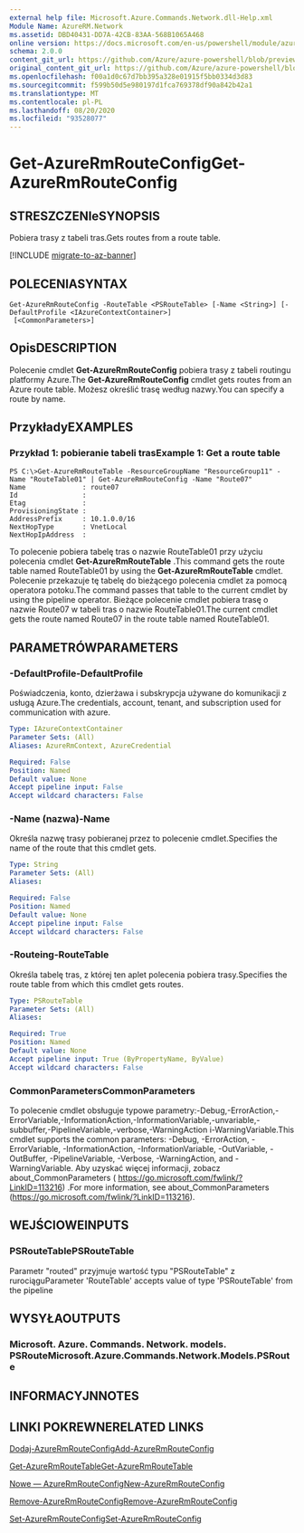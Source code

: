 ```yaml
---
external help file: Microsoft.Azure.Commands.Network.dll-Help.xml
Module Name: AzureRM.Network
ms.assetid: DBD40431-DD7A-42CB-83AA-568B1065A468
online version: https://docs.microsoft.com/en-us/powershell/module/azurerm.network/get-azurermrouteconfig
schema: 2.0.0
content_git_url: https://github.com/Azure/azure-powershell/blob/preview/src/ResourceManager/Network/Commands.Network/help/Get-AzureRmRouteConfig.md
original_content_git_url: https://github.com/Azure/azure-powershell/blob/preview/src/ResourceManager/Network/Commands.Network/help/Get-AzureRmRouteConfig.md
ms.openlocfilehash: f00a1d0c67d7bb395a328e01915f5bb0334d3d83
ms.sourcegitcommit: f599b50d5e980197d1fca769378df90a842b42a1
ms.translationtype: MT
ms.contentlocale: pl-PL
ms.lasthandoff: 08/20/2020
ms.locfileid: "93528077"
---
```

# <span data-ttu-id="420ad-101">Get-AzureRmRouteConfig</span><span class="sxs-lookup"><span data-stu-id="420ad-101">Get-AzureRmRouteConfig</span></span>

## <span data-ttu-id="420ad-102">STRESZCZENIe</span><span class="sxs-lookup"><span data-stu-id="420ad-102">SYNOPSIS</span></span>
<span data-ttu-id="420ad-103">Pobiera trasy z tabeli tras.</span><span class="sxs-lookup"><span data-stu-id="420ad-103">Gets routes from a route table.</span></span>

[!INCLUDE [migrate-to-az-banner](../../includes/migrate-to-az-banner.md)]

## <span data-ttu-id="420ad-104">POLECENIA</span><span class="sxs-lookup"><span data-stu-id="420ad-104">SYNTAX</span></span>

```
Get-AzureRmRouteConfig -RouteTable <PSRouteTable> [-Name <String>] [-DefaultProfile <IAzureContextContainer>]
 [<CommonParameters>]
```

## <span data-ttu-id="420ad-105">Opis</span><span class="sxs-lookup"><span data-stu-id="420ad-105">DESCRIPTION</span></span>
<span data-ttu-id="420ad-106">Polecenie cmdlet **Get-AzureRmRouteConfig** pobiera trasy z tabeli routingu platformy Azure.</span><span class="sxs-lookup"><span data-stu-id="420ad-106">The **Get-AzureRmRouteConfig** cmdlet gets routes from an Azure route table.</span></span>
<span data-ttu-id="420ad-107">Możesz określić trasę według nazwy.</span><span class="sxs-lookup"><span data-stu-id="420ad-107">You can specify a route by name.</span></span>

## <span data-ttu-id="420ad-108">Przykłady</span><span class="sxs-lookup"><span data-stu-id="420ad-108">EXAMPLES</span></span>

### <span data-ttu-id="420ad-109">Przykład 1: pobieranie tabeli tras</span><span class="sxs-lookup"><span data-stu-id="420ad-109">Example 1: Get a route table</span></span>
```
PS C:\>Get-AzureRmRouteTable -ResourceGroupName "ResourceGroup11" -Name "RouteTable01" | Get-AzureRmRouteConfig -Name "Route07"
Name              : route07
Id                : 
Etag              : 
ProvisioningState : 
AddressPrefix     : 10.1.0.0/16
NextHopType       : VnetLocal
NextHopIpAddress  :
```

<span data-ttu-id="420ad-110">To polecenie pobiera tabelę tras o nazwie RouteTable01 przy użyciu polecenia cmdlet **Get-AzureRmRouteTable** .</span><span class="sxs-lookup"><span data-stu-id="420ad-110">This command gets the route table named RouteTable01 by using the **Get-AzureRmRouteTable** cmdlet.</span></span>
<span data-ttu-id="420ad-111">Polecenie przekazuje tę tabelę do bieżącego polecenia cmdlet za pomocą operatora potoku.</span><span class="sxs-lookup"><span data-stu-id="420ad-111">The command passes that table to the current cmdlet by using the pipeline operator.</span></span>
<span data-ttu-id="420ad-112">Bieżące polecenie cmdlet pobiera trasę o nazwie Route07 w tabeli tras o nazwie RouteTable01.</span><span class="sxs-lookup"><span data-stu-id="420ad-112">The current cmdlet gets the route named Route07 in the route table named RouteTable01.</span></span>

## <span data-ttu-id="420ad-113">PARAMETRÓW</span><span class="sxs-lookup"><span data-stu-id="420ad-113">PARAMETERS</span></span>

### <span data-ttu-id="420ad-114">-DefaultProfile</span><span class="sxs-lookup"><span data-stu-id="420ad-114">-DefaultProfile</span></span>
<span data-ttu-id="420ad-115">Poświadczenia, konto, dzierżawa i subskrypcja używane do komunikacji z usługą Azure.</span><span class="sxs-lookup"><span data-stu-id="420ad-115">The credentials, account, tenant, and subscription used for communication with azure.</span></span>

```yaml
Type: IAzureContextContainer
Parameter Sets: (All)
Aliases: AzureRmContext, AzureCredential

Required: False
Position: Named
Default value: None
Accept pipeline input: False
Accept wildcard characters: False
```

### <span data-ttu-id="420ad-116">-Name (nazwa)</span><span class="sxs-lookup"><span data-stu-id="420ad-116">-Name</span></span>
<span data-ttu-id="420ad-117">Określa nazwę trasy pobieranej przez to polecenie cmdlet.</span><span class="sxs-lookup"><span data-stu-id="420ad-117">Specifies the name of the route that this cmdlet gets.</span></span>

```yaml
Type: String
Parameter Sets: (All)
Aliases: 

Required: False
Position: Named
Default value: None
Accept pipeline input: False
Accept wildcard characters: False
```

### <span data-ttu-id="420ad-118">-Routeing</span><span class="sxs-lookup"><span data-stu-id="420ad-118">-RouteTable</span></span>
<span data-ttu-id="420ad-119">Określa tabelę tras, z której ten aplet polecenia pobiera trasy.</span><span class="sxs-lookup"><span data-stu-id="420ad-119">Specifies the route table from which this cmdlet gets routes.</span></span>

```yaml
Type: PSRouteTable
Parameter Sets: (All)
Aliases: 

Required: True
Position: Named
Default value: None
Accept pipeline input: True (ByPropertyName, ByValue)
Accept wildcard characters: False
```

### <span data-ttu-id="420ad-120">CommonParameters</span><span class="sxs-lookup"><span data-stu-id="420ad-120">CommonParameters</span></span>
<span data-ttu-id="420ad-121">To polecenie cmdlet obsługuje typowe parametry:-Debug,-ErrorAction,-ErrorVariable,-InformationAction,-InformationVariable,-unvariable,-subbuffer,-PipelineVariable,-verbose,-WarningAction i-WarningVariable.</span><span class="sxs-lookup"><span data-stu-id="420ad-121">This cmdlet supports the common parameters: -Debug, -ErrorAction, -ErrorVariable, -InformationAction, -InformationVariable, -OutVariable, -OutBuffer, -PipelineVariable, -Verbose, -WarningAction, and -WarningVariable.</span></span> <span data-ttu-id="420ad-122">Aby uzyskać więcej informacji, zobacz about_CommonParameters ( https://go.microsoft.com/fwlink/?LinkID=113216) .</span><span class="sxs-lookup"><span data-stu-id="420ad-122">For more information, see about_CommonParameters (https://go.microsoft.com/fwlink/?LinkID=113216).</span></span>

## <span data-ttu-id="420ad-123">WEJŚCIOWE</span><span class="sxs-lookup"><span data-stu-id="420ad-123">INPUTS</span></span>

### <span data-ttu-id="420ad-124">PSRouteTable</span><span class="sxs-lookup"><span data-stu-id="420ad-124">PSRouteTable</span></span>
<span data-ttu-id="420ad-125">Parametr "routed" przyjmuje wartość typu "PSRouteTable" z rurociągu</span><span class="sxs-lookup"><span data-stu-id="420ad-125">Parameter 'RouteTable' accepts value of type 'PSRouteTable' from the pipeline</span></span>

## <span data-ttu-id="420ad-126">WYSYŁA</span><span class="sxs-lookup"><span data-stu-id="420ad-126">OUTPUTS</span></span>

### <span data-ttu-id="420ad-127">Microsoft. Azure. Commands. Network. models. PSRoute</span><span class="sxs-lookup"><span data-stu-id="420ad-127">Microsoft.Azure.Commands.Network.Models.PSRoute</span></span>

## <span data-ttu-id="420ad-128">INFORMACYJN</span><span class="sxs-lookup"><span data-stu-id="420ad-128">NOTES</span></span>

## <span data-ttu-id="420ad-129">LINKI POKREWNE</span><span class="sxs-lookup"><span data-stu-id="420ad-129">RELATED LINKS</span></span>

[<span data-ttu-id="420ad-130">Dodaj-AzureRmRouteConfig</span><span class="sxs-lookup"><span data-stu-id="420ad-130">Add-AzureRmRouteConfig</span></span>](./Add-AzureRmRouteConfig.md)

[<span data-ttu-id="420ad-131">Get-AzureRmRouteTable</span><span class="sxs-lookup"><span data-stu-id="420ad-131">Get-AzureRmRouteTable</span></span>](./Get-AzureRmRouteTable.md)

[<span data-ttu-id="420ad-132">Nowe — AzureRmRouteConfig</span><span class="sxs-lookup"><span data-stu-id="420ad-132">New-AzureRmRouteConfig</span></span>](./New-AzureRmRouteConfig.md)

[<span data-ttu-id="420ad-133">Remove-AzureRmRouteConfig</span><span class="sxs-lookup"><span data-stu-id="420ad-133">Remove-AzureRmRouteConfig</span></span>](./Remove-AzureRmRouteConfig.md)

[<span data-ttu-id="420ad-134">Set-AzureRmRouteConfig</span><span class="sxs-lookup"><span data-stu-id="420ad-134">Set-AzureRmRouteConfig</span></span>](./Set-AzureRmRouteConfig.md)



